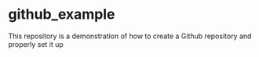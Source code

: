# github_example
This repository is a demonstration of how to create a Github repository and properly set it up
